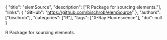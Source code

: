 {
  "title": "elemSource",
  "description": ["R Package for sourcing elements."],
  "links": {
    "GitHub": "https://github.com/bischrob/elemSource"
  },
  "authors": ["bischrob"],
  "categories": ["R"],
  "tags": ["X-Ray Fluorescence"],
  "doi": null
}

<!-- Generated by csv2md.R – do not edit by hand -->

R Package for sourcing elements.